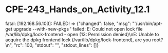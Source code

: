 # CPE-243_Hands_on_Activity_12.1

fatal: [192.168.56.103]: FAILED! => {"changed": false, "msg": "'/usr/bin/apt-get upgrade --with-new-pkgs ' failed: E: Could not open lock file /var/lib/dpkg/lock-frontend - open (13: Permission denied)\nE: Unable to acquire the dpkg frontend lock (/var/lib/dpkg/lock-frontend), are you root?\n", "rc": 100, "stdout": "", "stdout_lines": []}
